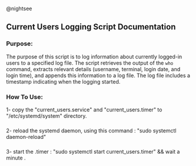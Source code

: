 @nightsee
## Current Users Logging Script Documentation

### Purpose:
The purpose of this script is to log information about currently logged-in users to a specified log file. The script retrieves the output of the `who` command, extracts relevant details (username, terminal, login date, and login time), and appends this information to a log file. The log file includes a timestamp indicating when the logging started.

### How To Use:
1- copy the "current_users.service" and "current_users.timer" to "/etc/systemd/system" directory.
###
2- reload the systemd daemon, using this command : "sudo systemctl daemon-reload"
###
3- start the .timer : "sudo systemctl start current_users.timer"
&& wait a minute .

